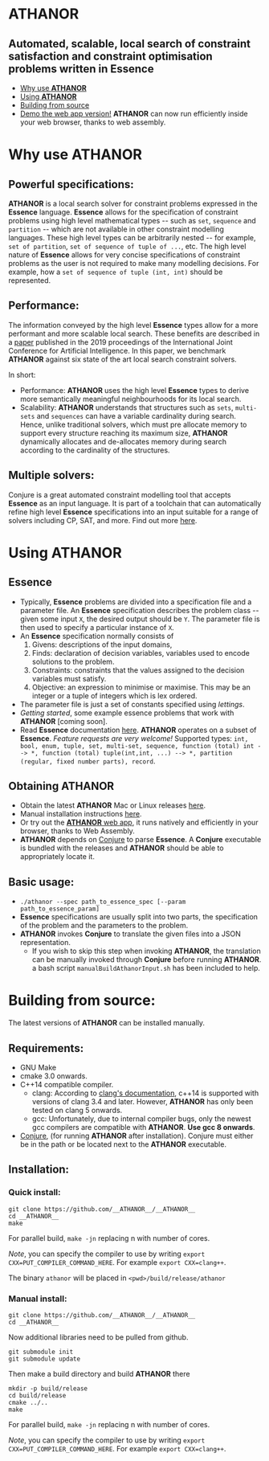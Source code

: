 # __ATHANOR__
## Automated, scalable, local search of constraint satisfaction and constraint optimisation problems written in __Essence__
* [Why use __ATHANOR__](#why)
* [Using __ATHANOR__](#using)
* [Building from source](#installation)
* [Demo the web app version!](http://saad.ai/athanor-web-app) __ATHANOR__ can now run efficiently inside your web browser, thanks to web assembly.

# <a name="why"></a> Why use __ATHANOR__

## Powerful specifications:

__ATHANOR__ is a local search solver for constraint problems expressed in the __Essence__ language.  __Essence__ allows for the specification of constraint problems using high level mathematical types -- such as `set`, `sequence` and `partition` -- which are not available in other constraint modelling languages.  These high level types can be arbitrarily nested -- for example, `set of partition`, `set of sequence of tuple of ...`, etc.  The high level nature of __Essence__ allows for very concise specifications of constraint problems as the user is not required to make many modelling decisions. For example, how a `set of sequence of tuple (int, int)` should be represented.

## Performance:

The information conveyed by the high level __Essence__ types allow for a more performant and more scalable local search.  These benefits are described in a [paper](https://www.ijcai.org/proceedings/2019/0148.pdf) published in the 2019 proceedings of the International Joint Conference for Artificial Intelligence.  In this paper, we benchmark __ATHANOR__ against six state of the art local search constraint solvers.

In short:

* Performance: __ATHANOR__ uses the high level __Essence__ types to derive more semantically meaningful neighbourhoods for its local search.
* Scalability: __ATHANOR__ understands that structures such as `sets`, `multi-sets` and `sequences`  can have a variable cardinality during search. Hence, unlike traditional solvers, which must pre allocate memory to support every structure reaching its maximum size, __ATHANOR__ dynamically allocates and de-allocates memory during search according to the cardinality of the structures.

## Multiple solvers:

Conjure is a great automated constraint modelling tool that accepts __Essence__ as an input language.  It is part of a toolchain that can automatically refine high level __Essence__ specifications into an input suitable for a range of solvers including CP, SAT, and more.  Find out more [here](https://conjure.readthedocs.io/en/latest).


# <a name="using"></a> Using __ATHANOR__

## __Essence__

* Typically, __Essence__ problems are divided into a specification file and a parameter file.  An __Essence__ specification describes the problem class -- given some input `X`, the desired output should be `Y`.  The parameter file is then used to specify a particular instance of `X`. 
* An __Essence__ specification normally consists of
    1. Givens: descriptions of the input domains,
    1. Finds: declaration of decision variables, variables used to encode solutions to the problem.
    1. Constraints: constraints that the values assigned to the decision variables must satisfy.
    1. Objective: an expression to minimise or maximise.  This may be an integer or a tuple of integers which is lex ordered.
* The parameter file is just a set of constants specified using *lettings*.
* _Getting started_, some example essence problems that work with __ATHANOR__ [coming soon].
* Read __Essence__ documentation [here](https://conjure.readthedocs.io/en/latest/essence.html). __ATHANOR__ operates on a subset of __Essence__.  *Feature requests are very welcome!*  Supported types: `int, bool, enum, tuple, set, multi-set, sequence, function (total) int --> *, function (total) tuple(int,int, ...) --> *, partition (regular, fixed number parts), record`.

## Obtaining __ATHANOR__

* Obtain the latest __ATHANOR__ Mac or Linux releases [here](https://github.com/athanor/athanor/releases). 
* Manual installation instructions [here](#installation).
* Or try out the [__ATHANOR__ web app](http://saad.ai/athanor-web-app), it runs natively and efficiently in your browser, thanks to Web Assembly.
* __ATHANOR__ depends on [Conjure](https://github.com/conjure-cp/conjure) to parse __Essence__. A __Conjure__ executable is bundled with the releases and __ATHANOR__ should be able to appropriately locate it.  

## Basic usage:
* `./athanor --spec path_to_essence_spec [--param path_to_essence_param]`
*  __Essence__ specifications are usually split into two parts, the specification of the problem and the parameters to the problem.
*  __ATHANOR__ invokes __Conjure__ to translate the given files into a JSON representation.
    * If you wish to skip this step when invoking __ATHANOR__, the translation can be manually invoked through __Conjure__ before running __ATHANOR__.  a bash script `manualBuildAthanorInput.sh` has been included to help.


# <a name="installation"></a> Building from source: 

The latest versions of __ATHANOR__ can be installed manually.

## Requirements:
* GNU Make
* cmake 3.0 onwards.
* C++14 compatible compiler.
    * clang:  According to [clang's documentation](https://clang.llvm.org/cxx_status.html), c++14 is supported with versions of clang 3.4 and later.  However, __ATHANOR__ has only been tested on clang 5 onwards.
    * gcc: Unfortunately, due to internal compiler bugs, only the newest gcc compilers are compatible with __ATHANOR__.  **Use gcc 8 onwards**.
* [Conjure](https://github.com/conjure-cp/conjure), (for running __ATHANOR__ after installation). Conjure must either be in the path or be located next to the __ATHANOR__ executable.

## Installation:
### Quick install:
```
git clone https://github.com/__ATHANOR__/__ATHANOR__
cd __ATHANOR__
make
```
For parallel build, `make -jn` replacing n with number of cores.

*Note*, you can specify the compiler to use by writing `export CXX=PUT_COMPILER_COMMAND_HERE`.  For example `export CXX=clang++`.

The binary `athanor` will be placed in `<pwd>/build/release/athanor`
    
### Manual install:
```
git clone https://github.com/__ATHANOR__/__ATHANOR__
cd __ATHANOR__
```
Now additional libraries need to be pulled from github.
```
git submodule init
git submodule update
```

Then make a build directory and build __ATHANOR__ there

```
mkdir -p build/release
cd build/release
cmake ../..
make
```
For parallel build, `make -jn` replacing n with number of cores.

*Note*, you can specify the compiler to use by writing `export CXX=PUT_COMPILER_COMMAND_HERE`.  For example `export CXX=clang++`.

